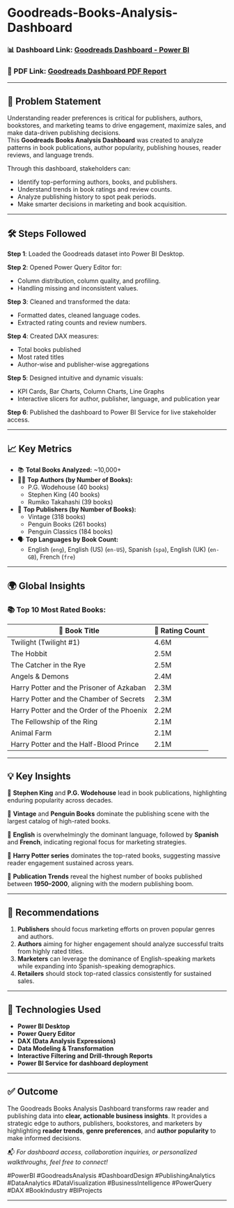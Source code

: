 # Goodreads-Books-Analysis-Dashboard

### 📊 Dashboard Link: [Goodreads Dashboard - Power BI](https://app.powerbi.com/groups/me/reports/8b58a887-2da7-4509-b806-e63fba560ad9/250ab8e27618470632ed?experience=power-bi)
### 📄 PDF Link: [Goodreads Dashboard PDF Report](https://github.com/mayankb-rm/Goodreads-Books-Analysis-Dashboard/blob/main/Goodreads%20Books%20Dashboard.pdf)

---

## 📌 Problem Statement

Understanding reader preferences is critical for publishers, authors, bookstores, and marketing teams to drive engagement, maximize sales, and make data-driven publishing decisions.  
This **Goodreads Books Analysis Dashboard** was created to analyze patterns in book publications, author popularity, publishing houses, reader reviews, and language trends.

Through this dashboard, stakeholders can:
- Identify top-performing authors, books, and publishers.
- Understand trends in book ratings and review counts.
- Analyze publishing history to spot peak periods.
- Make smarter decisions in marketing and book acquisition.

---

## 🛠️ Steps Followed

**Step 1**: Loaded the Goodreads dataset into Power BI Desktop.

**Step 2**: Opened Power Query Editor for:
- Column distribution, column quality, and profiling.
- Handling missing and inconsistent values.

**Step 3**: Cleaned and transformed the data:
- Formatted dates, cleaned language codes.
- Extracted rating counts and review numbers.

**Step 4**: Created DAX measures:
- Total books published
- Most rated titles
- Author-wise and publisher-wise aggregations

**Step 5**: Designed intuitive and dynamic visuals:
- KPI Cards, Bar Charts, Column Charts, Line Graphs
- Interactive slicers for author, publisher, language, and publication year

**Step 6**: Published the dashboard to Power BI Service for live stakeholder access.

---

## 📈 Key Metrics

- 📚 **Total Books Analyzed:** ~10,000+  
- 🧑‍💻 **Top Authors (by Number of Books):**
  - P.G. Wodehouse (40 books)
  - Stephen King (40 books)
  - Rumiko Takahashi (39 books)
- 🏢 **Top Publishers (by Number of Books):**
  - Vintage (318 books)
  - Penguin Books (261 books)
  - Penguin Classics (184 books)
- 🗣️ **Top Languages by Book Count:**
  - English (`eng`), English (US) (`en-US`), Spanish (`spa`), English (UK) (`en-GB`), French (`fre`)

---

## 🌍 Global Insights

### 📚 Top 10 Most Rated Books:
| 📖 Book Title | 🧾 Rating Count |
|--------------|----------------|
| Twilight (Twilight #1) | 4.6M |
| The Hobbit | 2.5M |
| The Catcher in the Rye | 2.5M |
| Angels & Demons | 2.4M |
| Harry Potter and the Prisoner of Azkaban | 2.3M |
| Harry Potter and the Chamber of Secrets | 2.3M |
| Harry Potter and the Order of the Phoenix | 2.2M |
| The Fellowship of the Ring | 2.1M |
| Animal Farm | 2.1M |
| Harry Potter and the Half-Blood Prince | 2.1M |

---

## 💡 Key Insights

🔹 **Stephen King** and **P.G. Wodehouse** lead in book publications, highlighting enduring popularity across decades.

🔹 **Vintage** and **Penguin Books** dominate the publishing scene with the largest catalog of high-rated books.

🔹 **English** is overwhelmingly the dominant language, followed by **Spanish** and **French**, indicating regional focus for marketing strategies.

🔹 **Harry Potter series** dominates the top-rated books, suggesting massive reader engagement sustained across years.

🔹 **Publication Trends** reveal the highest number of books published between **1950–2000**, aligning with the modern publishing boom.

---

## 📌 Recommendations

1. **Publishers** should focus marketing efforts on proven popular genres and authors.
2. **Authors** aiming for higher engagement should analyze successful traits from highly rated titles.
3. **Marketers** can leverage the dominance of English-speaking markets while expanding into Spanish-speaking demographics.
4. **Retailers** should stock top-rated classics consistently for sustained sales.

---

## 💼 Technologies Used

- **Power BI Desktop**  
- **Power Query Editor**  
- **DAX (Data Analysis Expressions)**  
- **Data Modeling & Transformation**  
- **Interactive Filtering and Drill-through Reports**  
- **Power BI Service for dashboard deployment**

---

## ✅ Outcome

The Goodreads Books Analysis Dashboard transforms raw reader and publishing data into **clear, actionable business insights**. It provides a strategic edge to authors, publishers, bookstores, and marketers by highlighting **reader trends**, **genre preferences**, and **author popularity** to make informed decisions.

📬 *For dashboard access, collaboration inquiries, or personalized walkthroughs, feel free to connect!*

#PowerBI #GoodreadsAnalysis #DashboardDesign #PublishingAnalytics #DataAnalytics #DataVisualization #BusinessIntelligence #PowerQuery #DAX #BookIndustry #BIProjects

---
